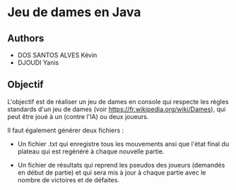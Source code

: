 # Jeu de dames en Java

## Authors
- DOS SANTOS ALVES Kévin
- DJOUDI Yanis

## Objectif
L'objectif est de réaliser un jeu de dames en console qui respecte les règles standards d'un jeu de dames (voir https://fr.wikipedia.org/wiki/Dames), qui peut être joué à un (contre l'IA) ou deux joueurs.

Il faut également générer deux fichiers :

- Un fichier .txt qui enregistre tous les mouvements ansi que l'état final du plateau qui est regénéré à chaque nouvelle partie.

- Un fichier de résultats qui reprend les pseudos des joueurs (demandés en début de partie) et qui sera mis à jour à chaque partie avec le nombre de victoires et de défaites.